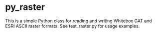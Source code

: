 # py_raster

This is a simple Python class for reading and writing Whitebox GAT and ESRI ASCII raster formats. See test_raster.py for usage examples.
